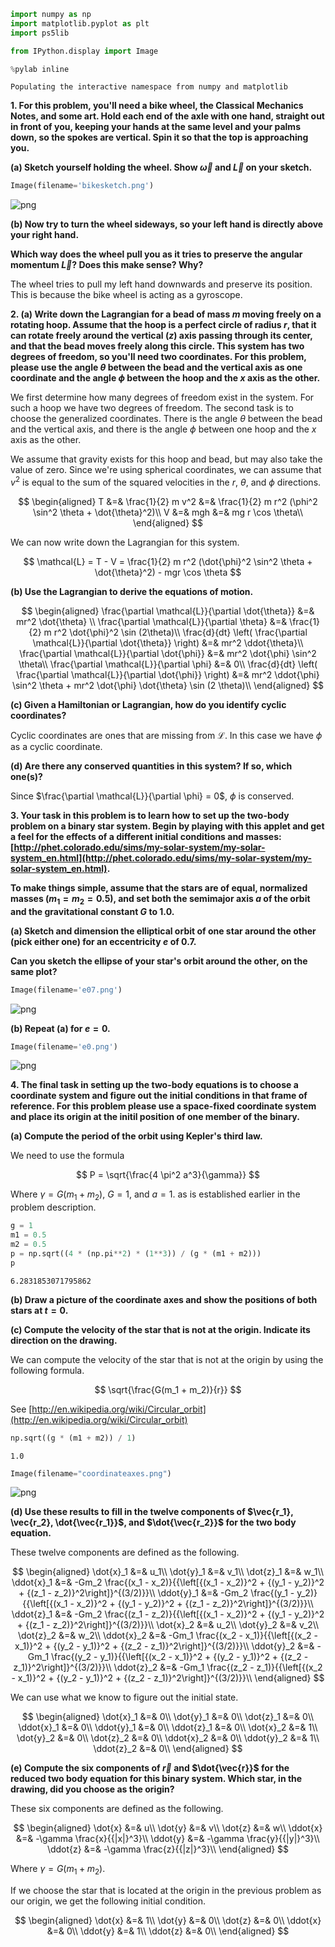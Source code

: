 ```python
import numpy as np
import matplotlib.pyplot as plt
import ps5lib

from IPython.display import Image

%pylab inline
```

    Populating the interactive namespace from numpy and matplotlib


**1. For this problem, you'll need a bike wheel, the Classical Mechanics Notes, and some art. Hold each end of the axle with one hand, straight out in front of you, keeping your hands at the same level and your palms down, so the spokes are vertical. Spin it so that the top is approaching you.**

**(a) Sketch yourself holding the wheel. Show $\vec{\omega}$ and $\vec{L}$ on your sketch.**


```python
Image(filename='bikesketch.png') 
```




    
![png](11_files/11_2_0.png)
    



**(b) Now try to turn the wheel sideways, so your left hand is directly above your right hand.**

**Which way does the wheel pull you as it tries to preserve the angular momentum $\vec{L}$? Does this make sense? Why?**

The wheel tries to pull my left hand downwards and preserve its position. This is because the bike wheel is acting as a gyroscope.

**2. (a) Write down the Lagrangian for a bead of mass $m$ moving freely on a rotating hoop. Assume that the hoop is a perfect circle of radius $r$, that it can rotate freely around the vertical $(z)$ axis passing through its center, and that the bead moves freely along this circle. This system has two degrees of freedom, so you'll need two coordinates. For this problem, please use the angle $\theta$ between the bead and the vertical axis as one coordinate and the angle $\phi$ between the hoop and the $x$ axis as the other.**

We first determine how many degrees of freedom exist in the system. For such a hoop we have two degrees of freedom. The second task is to choose the generalized coordinates. There is the angle $\theta$ between the bead and the vertical axis, and there is the angle $\phi$ between one hoop and the $x$ axis as the other.

We assume that gravity exists for this hoop and bead, but may also take the value of zero. Since we're using spherical coordinates, we can assume that $v^2$ is equal to the sum of the squared velocities in the $r$, $\theta$, and $\phi$ directions.

$$
\begin{aligned}
T &=& \frac{1}{2} m v^2 &=& \frac{1}{2} m r^2 (\phi^2 \sin^2 \theta + \dot{\theta}^2)\\
V &=& mgh &=& mg r \cos \theta\\
\end{aligned}
$$

We can now write down the Lagrangian for this system.

$$
\mathcal{L} = T - V = \frac{1}{2} m r^2 (\dot{\phi}^2 \sin^2 \theta + \dot{\theta}^2) - mgr \cos \theta
$$

**(b) Use the Lagrangian to derive the equations of motion.**

$$
\begin{aligned}
\frac{\partial \mathcal{L}}{\partial \dot{\theta}} &=& mr^2 \dot{\theta} \\
\frac{\partial \mathcal{L}}{\partial \theta} &=& \frac{1}{2} m r^2 \dot{\phi}^2 \sin (2\theta)\\
\frac{d}{dt} \left( \frac{\partial \mathcal{L}}{\partial \dot{\theta}} \right) &=& mr^2 \ddot{\theta}\\
\frac{\partial \mathcal{L}}{\partial \dot{\phi}} &=& mr^2 \dot{\phi} \sin^2 \theta\\
\frac{\partial \mathcal{L}}{\partial \phi} &=& 0\\
\frac{d}{dt} \left( \frac{\partial \mathcal{L}}{\partial \dot{\phi}} \right) &=& mr^2 \ddot{\phi} \sin^2 \theta + mr^2 \dot{\phi} \dot{\theta} \sin (2 \theta)\\
\end{aligned}
$$

**(c) Given a Hamiltonian or Lagrangian, how do you identify cyclic coordinates?**

Cyclic coordinates are ones that are missing from $\mathcal{L}$. In this case we have $\phi$ as a cyclic coordinate.

**(d) Are there any conserved quantities in this system? If so, which one(s)?**

Since $\frac{\partial \mathcal{L}}{\partial \phi} = 0$, $\phi$ is conserved.

**3. Your task in this problem is to learn how to set up the two-body problem on a binary star system. Begin by playing with this applet and get a feel for the effects of a different initial conditions and masses: [http://phet.colorado.edu/sims/my-solar-system/my-solar-system_en.html](http://phet.colorado.edu/sims/my-solar-system/my-solar-system_en.html).**

**To make things simple, assume that the stars are of equal, normalized masses ($m_1 = m_2 = 0.5$), and set both the semimajor axis $a$ of the orbit and the gravitational constant $G$ to $1.0$.**

**(a) Sketch and dimension the elliptical orbit of one star around the other (pick either one) for an eccentricity $e$ of $0.7$.**

**Can you sketch the ellipse of your star's orbit around the other, on the same plot?**


```python
Image(filename='e07.png') 
```




    
![png](11_files/11_15_0.png)
    



**(b) Repeat (a) for $e = 0$.**


```python
Image(filename='e0.png') 
```




    
![png](11_files/11_17_0.png)
    



**4. The final task in setting up the two-body equations is to choose a coordinate system and figure out the initial conditions in that frame of reference. For this problem please use a space-fixed coordinate system and place its origin at the initil position of one member of the binary.**

**(a) Compute the period of the orbit using Kepler's third law.**

We need to use the formula

$$
P = \sqrt{\frac{4 \pi^2 a^3}{\gamma}}
$$

Where $\gamma = G(m_1 + m_2)$, $G = 1$, and $a = 1$. as is established earlier in the problem description.


```python
g = 1
m1 = 0.5
m2 = 0.5
p = np.sqrt((4 * (np.pi**2) * (1**3)) / (g * (m1 + m2)))
p
```




    6.2831853071795862



**(b) Draw a picture of the coordinate axes and show the positions of both stars at $t = 0$.**

**(c) Compute the velocity of the star that is not at the origin. Indicate its direction on the drawing.**

We can compute the velocity of the star that is not at the origin by using the following formula.

$$
\sqrt{\frac{G(m_1 + m_2)}{r}}
$$

See [http://en.wikipedia.org/wiki/Circular_orbit](http://en.wikipedia.org/wiki/Circular_orbit)


```python
np.sqrt((g * (m1 + m2)) / 1)
```




    1.0




```python
Image(filename="coordinateaxes.png")
```




    
![png](11_files/11_23_0.png)
    



**(d) Use these results to fill in the twelve components of $\vec{r_1}, \vec{r_2}, \dot{\vec{r_1}}$, and $\dot{\vec{r_2}}$ for the two body equation.**

These twelve components are defined as the following.

$$
\begin{aligned}
\dot{x}_1 &=& u_1\\
\dot{y}_1 &=& v_1\\
\dot{z}_1 &=& w_1\\
\ddot{x}_1 &=& -Gm_2 \frac{(x_1 - x_2)}{{\left[{(x_1 - x_2)}^2 + {(y_1 - y_2)}^2 + {(z_1 - z_2)}^2\right]}^{(3/2)}}\\
\ddot{y}_1 &=& -Gm_2 \frac{(y_1 - y_2)}{{\left[{(x_1 - x_2)}^2 + {(y_1 - y_2)}^2 + {(z_1 - z_2)}^2\right]}^{(3/2)}}\\
\ddot{z}_1 &=& -Gm_2 \frac{(z_1 - z_2)}{{\left[{(x_1 - x_2)}^2 + {(y_1 - y_2)}^2 + {(z_1 - z_2)}^2\right]}^{(3/2)}}\\
\dot{x}_2 &=& u_2\\
\dot{y}_2 &=& v_2\\
\dot{z}_2 &=& w_2\\
\ddot{x}_2 &=& -Gm_1 \frac{(x_2 - x_1)}{{\left[{(x_2 - x_1)}^2 + {(y_2 - y_1)}^2 + {(z_2 - z_1)}^2\right]}^{(3/2)}}\\
\ddot{y}_2 &=& -Gm_1 \frac{(y_2 - y_1)}{{\left[{(x_2 - x_1)}^2 + {(y_2 - y_1)}^2 + {(z_2 - z_1)}^2\right]}^{(3/2)}}\\
\ddot{z}_2 &=& -Gm_1 \frac{(z_2 - z_1)}{{\left[{(x_2 - x_1)}^2 + {(y_2 - y_1)}^2 + {(z_2 - z_1)}^2\right]}^{(3/2)}}\\
\end{aligned}
$$

We can use what we know to figure out the initial state.

$$
\begin{aligned}
\dot{x}_1 &=& 0\\
\dot{y}_1 &=& 0\\
\dot{z}_1 &=& 0\\
\ddot{x}_1 &=& 0\\
\ddot{y}_1 &=& 0\\
\ddot{z}_1 &=& 0\\
\dot{x}_2 &=& 1\\
\dot{y}_2 &=& 0\\
\dot{z}_2 &=& 0\\
\ddot{x}_2 &=& 0\\
\ddot{y}_2 &=& 1\\
\ddot{z}_2 &=& 0\\
\end{aligned}
$$

**(e) Compute the six components of $\vec{r}$ and $\dot{\vec{r}}$ for the reduced two body equation for this binary system. Which star, in the drawing, did you choose as the origin?**

These six components are defined as the following.

$$
\begin{aligned}
\dot{x} &=& u\\
\dot{y} &=& v\\
\dot{z} &=& w\\
\ddot{x} &=& -\gamma \frac{x}{{|x|}^3}\\
\ddot{y} &=& -\gamma \frac{y}{{|y|}^3}\\
\ddot{z} &=& -\gamma \frac{z}{{|z|}^3}\\
\end{aligned}
$$

Where $\gamma = G(m_1 + m_2)$.

If we choose the star that is located at the origin in the previous problem as our origin, we get the following initial condition.

$$
\begin{aligned}
\dot{x} &=& 1\\
\dot{y} &=& 0\\
\dot{z} &=& 0\\
\ddot{x} &=& 0\\
\ddot{y} &=& 1\\
\ddot{z} &=& 0\\
\end{aligned}
$$



